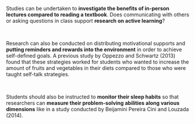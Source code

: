 <p><span style=font-weight: 400;>Studies can be undertaken to </span><strong>investigate the benefits of in-person lectures compared to reading a textbook</strong><span style=font-weight: 400;>. Does communicating with others or asking questions in class support </span><strong>research on active learning</strong><span style=font-weight: 400;>?</span></p>  <p> </p>  <p><span style=font-weight: 400;>Research can also be conducted on distributing motivational supports and </span><strong>putting reminders and rewards into the environment</strong><span style=font-weight: 400;> in order to achieve self-defined goals. A previous study by Oppezzo and Schwartz (2013) found that these strategies worked for students who wanted to increase the amount of fruits and vegetables in their diets compared to those who were taught self-talk strategies.</span></p>  <p> </p>  <p><span style=font-weight: 400;>Students should also be instructed to </span><strong>monitor their sleep habits</strong><span style=font-weight: 400;> so that researchers can </span><strong>measure their problem-solving abilities along various dimensions</strong><span style=font-weight: 400;> like in a study conducted by Beijamini Pereira Cini and Louzada (2014).</span></p>